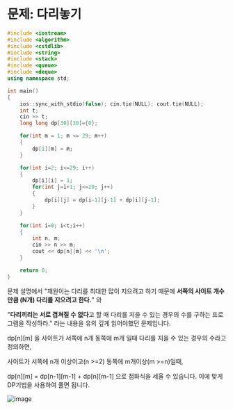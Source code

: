 # 문제: 다리놓기

```cpp
#include <iostream>
#include <algorithm>
#include <cstdlib>
#include <string>
#include <stack>
#include <queue>
#include <deque>
using namespace std;

int main()
{
    ios::sync_with_stdio(false); cin.tie(NULL); cout.tie(NULL);
    int t;
    cin >> t;
    long long dp[30][30]={0};

    for(int m = 1; m <= 29; m++)
    {
        dp[1][m] = m;
    }

    for(int i=2; i<=29; i++)
    {
        dp[i][i] = 1;
        for(int j=i+1; j<=29; j++)
        {
            dp[i][j] = dp[i-1][j-1] + dp[i][j-1];
        }
    }

    for(int i=0; i<t;i++)
    {
        int n, m;
        cin >> n >> m;
        cout << dp[n][m] << '\n';
    }

    return 0;
}
```

문제 설명에서 "재원이는 다리를 최대한 많이 지으려고 하기 때문에 **서쪽의 사이트 개수만큼 (N개) 다리를 지으려고 한다.**" 와 

 "**다리끼리는 서로 겹쳐질 수 없다**고 할 때 다리를 지을 수 있는 경우의 수를 구하는 프로그램을 작성하라." 라는 내용을 유의 깊게 읽어야했던 문제입니다.
 
 dp[n][m] 을 사이트가 서쪽에 n개 동쪽에 m개 일때 다리를 지을 수 있는 경우의 수라고 정의하면,
 
 사이트가 서쪽에 n개 이상이고(n >=2) 동쪽에 m개이상(m >=n)일때, 
 
 dp[n][m] = dp[n-1][m-1] + dp[n][m-1] 으로 점화식을 세울 수 있습니다. 이에 맞게 DP기법을 사용하여 풀면 됩니다.
 
 ![image](https://user-images.githubusercontent.com/35001605/112743559-4dbc7580-8fd3-11eb-842e-4a0b9478abcc.png)

 
  
 
